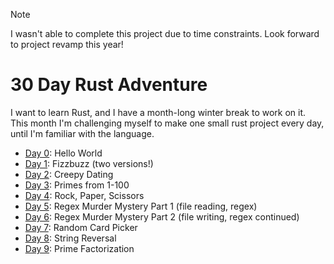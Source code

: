 > [!NOTE]
> I wasn't able to complete this project due to time constraints. Look forward to project revamp this year!

# 30 Day Rust Adventure

I want to learn Rust, and I have a month-long winter break to work on it. This month I'm challenging myself to make one small rust project every day, until I'm familiar with the language.

- [Day 0](day0): Hello World
- [Day 1](day1): Fizzbuzz (two versions!)
- [Day 2](day2): Creepy Dating
- [Day 3](day3): Primes from 1-100
- [Day 4](day4): Rock, Paper, Scissors
- [Day 5](day5): Regex Murder Mystery Part 1 (file reading, regex)
- [Day 6](day5): Regex Murder Mystery Part 2 (file writing, regex continued)
- [Day 7](day7): Random Card Picker
- [Day 8](day8): String Reversal
- [Day 9](day9): Prime Factorization
